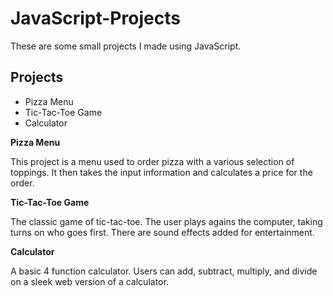# JavaScript-Projects

These are some small projects I made using JavaScript.

Projects
----------------
- Pizza Menu
- Tic-Tac-Toe Game
- Calculator

**Pizza Menu**

This project is a menu used to order pizza with a various selection of toppings. It then takes the input information and calculates a price for the order.

**Tic-Tac-Toe Game**

The classic game of tic-tac-toe. The user plays agains the computer, taking turns on who goes first. There are sound effects added for entertainment.

**Calculator**

A basic 4 function calculator. Users can add, subtract, multiply, and divide on a sleek web version of a calculator.

